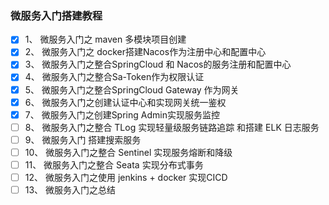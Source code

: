 ### 微服务入门搭建教程

- [x] 1、 微服务入门之 maven 多模块项目创建
- [x] 2、 微服务入门之 docker搭建Nacos作为注册中心和配置中心
- [x] 3、 微服务入门之整合SpringCloud 和 Nacos的服务注册和配置中心
- [x] 4、 微服务入门之整合Sa-Token作为权限认证
- [x] 5、 微服务入门之整合SpringCloud Gateway 作为网关
- [x] 6、 微服务入门之创建认证中心和实现网关统一鉴权
- [x] 7、 微服务入门之创建Spring Admin实现服务监控
- [ ] 8、 微服务入门之整合 TLog 实现轻量级服务链路追踪 和搭建 ELK 日志服务
- [ ] 9、 微服务入门 搭建搜索服务
- [ ] 10、 微服务入门之整合 Sentinel 实现服务熔断和降级
- [ ] 11、 微服务入门之整合 Seata 实现分布式事务
- [ ] 12、 微服务入门之使用 jenkins + docker 实现CICD
- [ ] 13、 微服务入门之总结
